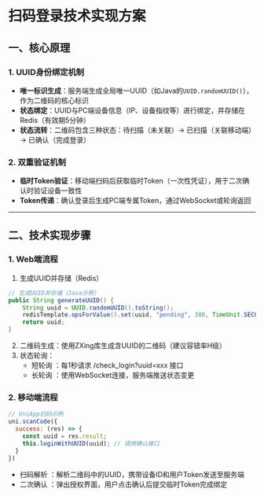 # 扫码登录技术实现方案

## 一、核心原理
### 1. UUID身份绑定机制
- **唯一标识生成**：服务端生成全局唯一UUID（如Java的`UUID.randomUUID()`），作为二维码的核心标识
- **状态绑定**：UUID与PC端设备信息（IP、设备指纹等）进行绑定，并存储在Redis（有效期5分钟）
- **状态流转**：二维码包含三种状态：待扫描（未关联）→ 已扫描（关联移动端）→ 已确认（完成登录）

### 2. 双重验证机制
- **临时Token验证**：移动端扫码后获取临时Token（一次性凭证），用于二次确认时验证设备一致性
- **Token传递**：确认登录后生成PC端专属Token，通过WebSocket或轮询返回

---

## 二、技术实现步骤
### 1. Web端流程
1. 生成UUID并存储（Redis）
```java
// 生成UUID并存储（Java示例）
public String generateUUID() {
    String uuid = UUID.randomUUID().toString();
    redisTemplate.opsForValue().set(uuid, "pending", 300, TimeUnit.SECONDS);
    return uuid;
}
```
2. 二维码生成：使用ZXing库生成含UUID的二维码（建议容错率H级）
3. 状态轮询：
    - 短轮询 ：每1秒请求 /check_login?uuid=xxx 接口
    - 长轮询 ：使用WebSocket连接，服务端推送状态变更

### 2. 移动端流程
```js
// UniApp扫码示例
uni.scanCode({
  success: (res) => {
    const uuid = res.result; 
    this.loginWithUUID(uuid); // 调用确认接口
  }
})
```
- 扫码解析 ：解析二维码中的UUID，携带设备ID和用户Token发送至服务端
- 二次确认 ：弹出授权界面，用户点击确认后提交临时Token完成绑定